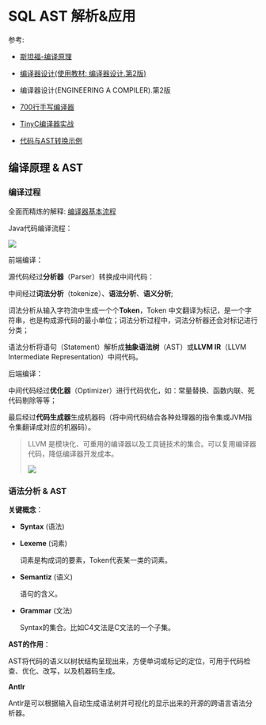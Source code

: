 # SQL AST 解析&应用

参考: 

+ [斯坦福-编译原理](https://www.bilibili.com/video/av96207540/)

+ [编译器设计(使用教材: 编译器设计.第2版)](https://www.bilibili.com/video/BV1Bp4y1t7Cw?from=search&seid=10463750338319857506&spm_id_from=333.337.0.0)

+ 编译器设计(ENGINEERING A COMPILER).第2版

+ [700行手写编译器](https://github.com/archeryue/cpc)
+ [TinyC编译器实战](https://pandolia.net/tinyc/ch16_tinyc_compiler.html)

+ [代码与AST转换示例](https://astexplorer.net/)



## 编译原理 & AST

### 编译过程

全面而精炼的解释: [编译器基本流程](https://pandolia.net/tinyc/ch6_compiler_overview.html)

Java代码编译流程：

![](http://www.hollischuang.com/wp-content/uploads/2018/04/QQ20180414-203816.png)

前端编译：

源代码经过**分析器**（Parser）转换成中间代码：

中间经过**词法分析**（tokenize）、**语法分析**、**语义分析**;

词法分析从输入字符流中生成一个个**Token**，Token 中文翻译为标记，是一个字符串，也是构成源代码的最小单位；词法分析过程中，词法分析器还会对标记进行分类；

语法分析将语句（Statement）解析成**抽象语法树**（AST）或**LLVM IR**（LLVM Intermediate Representation）中间代码。

后端编译：

中间代码经过**优化器**（Optimizer）进行代码优化，如：常量替换、函数内联、死代码剔除等等；

最后经过**代码生成器**生成机器码（将中间代码结合各种处理器的指令集或JVM指令集翻译成对应的机器码）。

> LLVM 是模块化、可重用的编译器以及工具链技术的集合。可以复用编译器代码，降低编译器开发成本。
>
> ![](https://pic3.zhimg.com/v2-d6a2f944b910db85520f85743f39eaca_b.jpg)

### 语法分析 & AST

**关键概念**：

+ **Syntax** (语法)

+ **Lexeme** (词素)

  词素是构成词的要素，Token代表某一类的词素。

+ **Semantiz** (语义)

  语句的含义。

+ **Grammar** (文法)

  Syntax的集合。比如C4文法是C文法的一个子集。

**AST的作用**：

AST将代码的语义以树状结构呈现出来，方便单词或标记的定位，可用于代码检查、优化、改写，以及机器码生成。

**Antlr**

Antlr是可以根据输入自动生成语法树并可视化的显示出来的开源的跨语言语法分析器。


